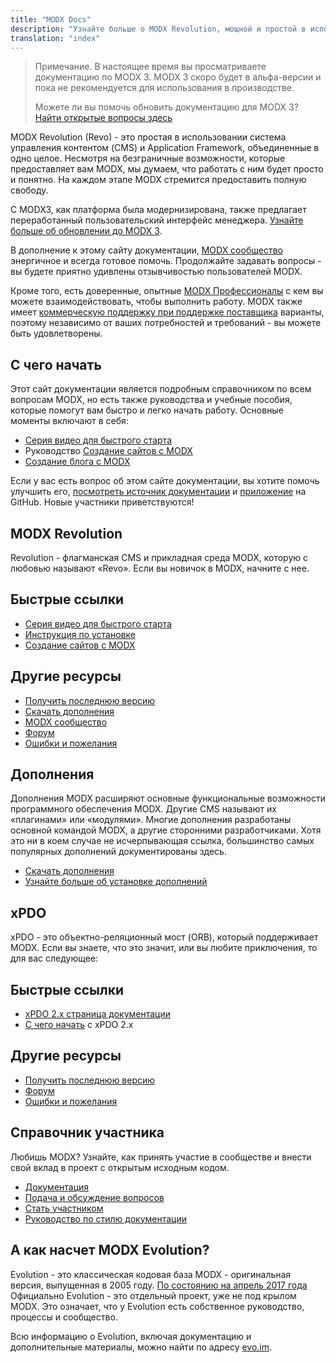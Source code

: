 ```yaml
---
title: "MODX Docs"
description: "Узнайте больше о MODX Revolution, мощной и простой в использовании системе управления контентом с 14-летним опытом работы."
translation: "index"
---
```


> Примечание. В настоящее время вы просматриваете документацию по MODX 3. MODX 3 скоро будет в альфа-версии и пока не рекомендуется для использования в производстве.
>
> Можете ли вы помочь обновить документацию для MODX 3? [Найти открытые вопросы здесь](https://github.com/modxorg/Docs/issues/121)

MODX Revolution (Revo) - это простая в использовании система управления контентом (CMS) и Application Framework, объединенные в одно целое. Несмотря на безграничные возможности, которые предоставляет вам MODX, мы думаем, что работать с ним будет просто и понятно. На каждом этапе MODX стремится предоставить полную свободу.

С MODX3, как платформа была модернизирована, также предлагает переработанный пользовательский интерфейс менеджера. [Узнайте больше об обновлении до MODX 3](getting-started/maintenance/upgrading/3.0).

В дополнение к этому сайту документации, [MODX сообщество](https://community.modx.com) энергичное и всегда готовое помочь. Продолжайте задавать вопросы - вы будете приятно удивлены отзывчивостью пользователей MODX.

Кроме того, есть доверенные, опытные [MODX Профессионалы](http://modx.com/professionals) с кем вы можете взаимодействовать, чтобы выполнить работу. MODX также имеет [коммерческую поддержку при поддержке поставщика](http://modx.com/support/) варианты, поэтому независимо от ваших потребностей и требований - вы можете быть удовлетворены.

## С чего начать

Этот сайт документации является подробным справочником по всем вопросам MODX, но есть также руководства и учебные пособия, которые помогут вам быстро и легко начать работу. Основные моменты включают в себя:

- [Серия видео для быстрого старта](building-sites/integrating-templates/video-quick-start)
- Руководство [Создание сайтов с MODX](building-sites)
- [Создание блога с MODX](case-studies-and-tutorials/creating-a-blog-in-modx-revolution)

Если у вас есть вопрос об этом сайте документации, вы хотите помочь улучшить его, [посмотреть источник документации](https://github.com/modxorg/Docs) и [приложение](https://github.com/modxorg/DocsApp) на GitHub. Новые участники приветствуются!

## MODX Revolution

Revolution - флагманская CMS и прикладная среда MODX, которую с любовью называют «Revo». Если вы новичок в MODX, начните с нее.

## Быстрые ссылки

- [Серия видео для быстрого старта](building-sites/integrating-templates/video-quick-start)
- [Инструкция по установке](getting-started/installation)
- [Создание сайтов с MODX](building-sites)

## Другие ресурсы

- [Получить последнюю версию](http://modx.com/download/)
- [Скачать дополнения](http://modx.com/extras/)
- [MODX сообщество](https://community.modx.com)
- [Форум](http://forums.modx.com/board/?board=264)
- [Ошибки и пожелания](https://github.com/modxcms/revolution/issues)

## Дополнения

Дополнения MODX расширяют основные функциональные возможности программного обеспечения MODX. Другие CMS называют их «плагинами» или «модулями». Многие дополнения разработаны основной командой MODX, а другие сторонними разработчиками. Хотя это ни в коем случае не исчерпывающая ссылка, большинство самых популярных дополнений документированы здесь.

- [Скачать дополнения](http://modx.com/extras/?product=revolution)
- [Узнайте больше об установке дополнений](building-sites/extras)

## xPDO

xPDO - это объектно-реляционный мост (ORB), который поддерживает MODX. Если вы знаете, что это значит, или вы любите приключения, то для вас следующее:

## Быстрые ссылки

- [xPDO 2.x страница документации](extending-modx/xpdo)
- [С чего начать](getting-started) с xPDO 2.x

## Другие ресурсы

- [Получить последнюю версию](http://xpdo.org/downloads.html)
- [Форум](http://forums.modx.com/board/46/developing-with-xpdo)
- [Ошибки и пожелания](https://github.com/modxcms/xpdo/issues)

## Справочник участника

Любишь MODX? Узнайте, как принять участие в сообществе и внести свой вклад в проект с открытым исходным кодом.
  
- [Документация](contribute/)
- [Подача и обсуждение вопросов](contribute/issues)
- [Стать участником](contribute/code)
- [Руководство по стилю документации](contribute/documentation/style-guide)

## А как насчет MODX Evolution?

Evolution - это классическая кодовая база MODX - оригинальная версия, выпущенная в 2005 году. [По состоянию на апрель 2017 года](https://modx.com/blog/evolution-cms-has-a-new-home) Официально Evolution - это отдельный проект, уже не под крылом MODX. Это означает, что у Evolution есть собственное руководство, процессы и сообщество.

Всю информацию о Evolution, включая документацию и дополнительные материалы, можно найти по адресу [evo.im](https://evo.im/).

